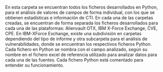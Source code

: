 En esta carpeta se encuentran todos los ficheros desarrollados en Python, para el análisis de valores de campos de forma individual, con los que se obtienen estadísticas e información de CTI.
En cada una de las carpetas creadas, se encuentran de forma separada los ficheros desarrollados para cada una de las plataformas: Alienvault OTX, IBM X-Force Exchange, CVE, CPE.
En IBM-XForce Exchange, existe una subdivisión en carpetas dependiendo del tipo de informe y otra subcarpeta para el análisis de vulnerabilidades, donde se encuentran los respectivos ficheros Python.
Cada fichero en Python se nombra con el campo analizado, según su nombre en el fichero excel de referencia utilizado para analizar datos para cada una de las fuentes.
Cada fichero Python está comentado para entender su funcionamiento.
